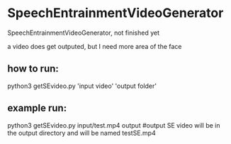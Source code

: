 # SpeechEntrainmentVideoGenerator
SpeechEntrainmentVideoGenerator, not finished yet

a video does get outputed, but I need more area of the face

## how to run: 
python3 getSEvideo.py 'input video' 'output folder'

## example run:
python3 getSEvideo.py input/test.mp4 output #output SE video will be in the output directory and will be named testSE.mp4
